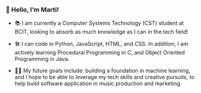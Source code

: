 ### 👋 Hello, I’m Marti!

- 📚 I am currently a Computer Systems Technology (CST) student at BCIT, looking to absorb as much knowledge as I can in the tech field!

- 🛠 I can code in Python, JavaScript, HTML, and CSS. In addition, I am actively learning Procedural Programming in C, and Object Oriented Programming in Java. 

- 🧑‍💻 My future goals include: building a foundation in machine learning, and I hope to be able to leverage my tech skills and creative pursuits, to help build software application in music production and marketing.

<!--
**martigatchev/martigatchev** is a ✨ _special_ ✨ repository because its `README.md` (this file) appears on your GitHub profile.

Here are some ideas to get you started:

- 🔭 I’m currently working on ...
- 🌱 I’m currently learning ...
- 👯 I’m looking to collaborate on ...
- 🤔 I’m looking for help with ...
- 💬 Ask me about ...
- 📫 How to reach me: ...
- 😄 Pronouns: ...
- ⚡ Fun fact: ...
-->
